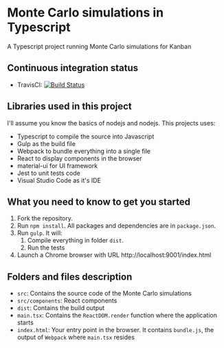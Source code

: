 # Monte Carlo simulations in Typescript

A Typescript project running Monte Carlo simulations for Kanban 

## Continuous integration status

* TravisCI: [![Build Status](https://travis-ci.org/lpcarignan/montecarlo-simulations-typescript.svg?branch=master)](https://travis-ci.org/lpcarignan/montecarlo-simulations-typescript)

## Libraries used in this project

I'll assume you know the basics of nodejs and nodejs. This projects uses:

* Typescript to compile the source into Javascript
* Gulp as the build file
* Webpack to bundle everything into a single file
* React to display components in the browser
* material-ui for UI framework
* Jest to unit tests code
* Visual Studio Code as it's IDE

## What you need to know to get you started

1. Fork  the repository.
2. Run `npm install`. All packages and dependencies are in `package.json`.
3. Run `gulp`. It will: 
    1. Compile everything in folder `dist`.
    2. Run the tests
4. Launch a Chrome browser with URL http://localhost:9001/index.html

## Folders and files description

* `src`: Contains the source code of the Monte Carlo simulations
* `src/components`: React components
* `dist`: Contains the build output
* `main.tsx`: Contains the `ReactDOM.render` function where the application starts
* `index.html`: Your entry point in the browser. It contains `bundle.js`, the output of `Webpack` where `main.tsx` resides
